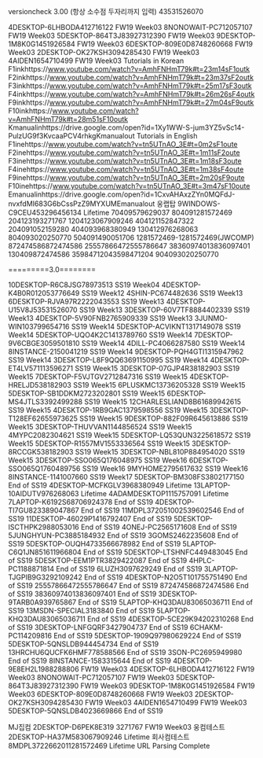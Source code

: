 versioncheck 3.00 (항상 소수점 두자리까지 입력) 
43531526070

4DESKTOP-6LHBODA412716122 FW19 Week03
8NONOWAIT-PC712057107 FW19 Week03
5DESKTOP-864T3J83927312390 FW19 Week03
9DESKTOP-1M8K0G1451926584 FW19 Week03
6DESKTOP-809E0D8748260668 FW19 Week03
2DESKTOP-OK27KSH3094285430 FW19 Week03
4AIDEN1654710499 FW19 Week03
Tutorials in Korean
F1inkhttps://www.youtube.com/watch?v=AmhFNHmT79k#t=23m14sF1outk F2inkhttps://www.youtube.com/watch?v=AmhFNHmT79k#t=23m37sF2outk F3inkhttps://www.youtube.com/watch?v=AmhFNHmT79k#t=25m17sF3outk F4inkhttps://www.youtube.com/watch?v=AmhFNHmT79k#t=26m26sF4outk F9inkhttps://www.youtube.com/watch?v=AmhFNHmT79k#t=27m04sF9outk F10inkhttps://www.youtube.com/watch?v=AmhFNHmT79k#t=28m51sF10outk Kmanualinhttps://drive.google.com/open?id=1Xy1WW-S-jum3YZ5vSc14-PulzUG9f3KvcaaPCV4rhkgKmanualout
Tutorials in English
F1inehttps://www.youtube.com/watch?v=tn5UTnAO_3E#t=0m2sF1oute F2inehttps://www.youtube.com/watch?v=tn5UTnAO_3E#t=1m11sF2oute F3inehttps://www.youtube.com/watch?v=tn5UTnAO_3E#t=1m18sF3oute F4inehttps://www.youtube.com/watch?v=tn5UTnAO_3E#t=1m38sF4oute F9inehttps://www.youtube.com/watch?v=tn5UTnAO_3E#t=2m20sF9oute F10inehttps://www.youtube.com/watch?v=tn5UTnAO_3E#t=3m47sF10oute Emanualinhttps://drive.google.com/open?id=1CxvAHAxzZYn0MQFdJ-nvxfdMI683G6bCssPzZ9MYXUMEmanualout
 웅랩탑 9WINDOWS-C9CEU453296456134 Lifetime 
70409579629037 804091281572469 204123193271767 1204123067909246 404121152847322 204091052159280 404093968380949 130412976268063 804093020250770 504091490051706 1281572469-1281572469(JWCOMP) 872474586872474586 25557866472555786647 38360974013836097401 130409872474586 35984712043598471204 904093020250770 































=========3.0========































10DESKTOP-R6C8JSG78973513 SS19 Week04
4DESKTOP-K4B0R012053776649 SS19 Week12
4SHIN-PC674482636 SS19 Week13
6DESKTOP-RJVA97R2222043553 SS19 Week13
4DESKTOP-U15V8J53531526070 SS19 Week13
3DESKTOP-60V7TF8884402339 SS19 Week13
4DESKTOP-5V90FNB2765909339 SS19 Week13
3JUNMO-WIN103799654716 SS19 Week14
5DESKTOP-ACVIKNT1317149078 SS19 Week14
5DESKTOP-UQO4K2C1413789760 SS19 Week14
7DESKTOP-9V6CBGE3059501810 SS19 Week14
4DILL-PC4066287580 SS19 Week14
8INSTANCE-2150041219 SS19 Week14
9DESKTOP-PQH4GTI1315947962 SS19 Week14
3DESKTOP-L8F9QQ63691150995 SS19 Week14
4DESKTOP-ET4LV571113596271 SS19 Week15
3DESKTOP-07GJP4R38182903 SS19 Week15
7DESKTOP-F5VJTGV2712847316 SS19 Week15
4DESKTOP-HRELJD538182903 SS19 Week15
6PLUSKMC13736205328 SS19 Week15
5DESKTOP-SB1DDKM2723202801 SS19 Week15
6DESKTOP-MS4JTLS3392499288 SS19 Week15
12CHARLESLIAND8B61689942615 SS19 Week15
4DESKTOP-1RB9GAC1379598556 SS19 Week15
3DESKTOP-T128EF62655973625 SS19 Week15
9DESKTOP-882F09R645613886 SS19 Week15
3DESKTOP-THUVVAN1144856524 SS19 Week15
4MYPC2082304621 SS19 Week15
5DESKTOP-LQ53QUN3225618572 SS19 Week15
5DESKTOP-R1557MV1553336564 SS19 Week15
3DESKTOP-8RCCGK538182903 SS19 Week15
3DESKTOP-NBL810P884954020 SS19 Week15
3DESKTOP-SSO065Q176048975 SS19 Week16
6DESKTOP-SSO065Q1760489756 SS19 Week16
9MYHOME2795617632 SS19 Week16
8INSTANCE-1141007660 SS19 Week17
5DESKTOP-BM308FS3802177150 End of SS19
4DESKTOP-MCFKGLV3968380949 Lifetime
13LAPTOP-10AIDUTV976268063 Lifetime
4ADAMDESKTOP1115757091 Lifetime
7LAPTOP-K6192S68706924378 End of SS19
4DESKTOP-TI7GU823389047867 End of SS19
11MDPL372051002539602546 End of SS19
11DESKTOP-46029P1416792407 End of SS19
5DESKTOP-ISCTHPK2988053016 End of SS19
4ONEJ-PC2565171608 End of SS19
5JUNGHYUN-PC3885184932 End of SS19
3GOMS2462235608 End of SS19
5DESKTOP-OUQH4733566678982 End of SS19
5LAPTOP-C6Q1JN851611966804 End of SS19
5DESKTOP-LTSHNFC449483045 End of SS19
5DESKTOP-EEM1PTR3829422087 End of SS19
4HPLC-PC1188871814 End of SS19
6LUZH3097629249 End of SS19
3LAPTOP-TJGPIB9G3292109242 End of SS19
4DESKTOP-N2O5T101755751490 End of SS19
25557866472555786647 End of SS19
872474586872474586 End of SS19
38360974013836097401 End of SS19
3DESKTOP-9TARB0A939765867 End of SS19
5LAPTOP-KHQ3DAU83065036711 End of SS19
13MSDN-SPECIAL3183840 End of SS19
5LAPTOP-KHQ3DAU83065036711 End of SS19
4DESKTOP-5CE29K94202310268 End of SS19
3DESKTOP-LNFGQRF3427904737 End of SS19
6CHAKM-PC114209816 End of SS19
5DESKTOP-1909Q97980629224 End of SS19
5DESKTOP-5QNSLDB944454734 End of SS19
13HRCHU6QUCFK6HMF778588566 End of SS19
3SON-PC2695949980 End of SS19
8INSTANCE-1583315644 End of SS19
4DESKTOP-9E8EH2L1988288806 FW19 Week03
4DESKTOP-6LHBODA412716122 FW19 Week03
8NONOWAIT-PC712057107 FW19 Week03
5DESKTOP-864T3J83927312390 FW19 Week03
9DESKTOP-1M8K0G1451926584 FW19 Week03
6DESKTOP-809E0D8748260668 FW19 Week03
2DESKTOP-OK27KSH3094285430 FW19 Week03
4AIDEN1654710499 FW19 Week03
5DESKTOP-5QNSLDB4023669866 End of SS19

MJ집컴 2DESKTOP-D6PEK8E319 3271767 FW19 Week03
웅컴테스트 2DESKTOP-HA37M583067909246 Lifetime
회사컴테스트 8MDPL3722662011281572469 Lifetime
URL Parsing Complete
